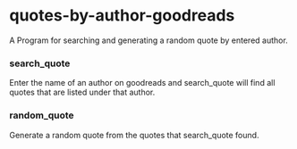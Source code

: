 # quotes-by-author-goodreads

A Program for searching and generating a random quote by entered author.


### search_quote
Enter the name of an author on goodreads and search_quote will find all quotes that are listed under that author.

### random_quote
Generate a random quote from the quotes that search_quote found.
